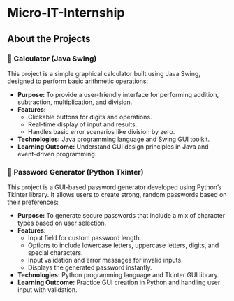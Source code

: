# Micro-IT-Internship
## About the Projects

### 🧮 Calculator (Java Swing)

This project is a simple graphical calculator built using Java Swing, designed to perform basic arithmetic operations:

- **Purpose:** To provide a user-friendly interface for performing addition, subtraction, multiplication, and division.
- **Features:**
  - Clickable buttons for digits and operations.
  - Real-time display of input and results.
  - Handles basic error scenarios like division by zero.
- **Technologies:** Java programming language and Swing GUI toolkit.
- **Learning Outcome:** Understand GUI design principles in Java and event-driven programming.


### 🔐 Password Generator (Python Tkinter)

This project is a GUI-based password generator developed using Python’s Tkinter library. It allows users to create strong, random passwords based on their preferences:

- **Purpose:** To generate secure passwords that include a mix of character types based on user selection.
- **Features:**
  - Input field for custom password length.
  - Options to include lowercase letters, uppercase letters, digits, and special characters.
  - Input validation and error messages for invalid inputs.
  - Displays the generated password instantly.
- **Technologies:** Python programming language and Tkinter GUI library.
- **Learning Outcome:** Practice GUI creation in Python and handling user input with validation.

